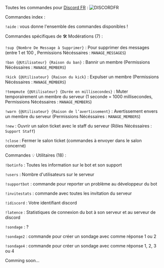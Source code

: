 Toutes les commandes pour [Discord FR](https://discordapp.com/oauth2/authorize?client_id=600004914222989345&scope=bot&permissions=2146958847) : 
![DISCORDFR](https://image.noelshack.com/fichiers/2019/31/5/1564757238-cba2e5e4-1d74-452b-8dd3-a2be3f1921bd.jpeg)

Commandes index : 

``!aide`` : vous donne l'ensemble des commandes disponibles !

Commandes spécifiques de 🛠 Modérations (7) : 

`!sup {Nombre De Message à Supprimer}` : Pour supprimer des messages (entre 1 et 100 , Permissions Nécéssaires : `MANAGE_MESSAGES`)

`!ban {@Utilisateur} {Raison du ban}` : Bannir un membre (Permissions Nécéssaires : `MANAGE_MEMBERS`)

`!kick {@Utilisateur} {Raison du kick}` : Expulser un membre (Permissions Nécéssaires : `MANAGE_MEMBERS`)

`!tempmute {@Utilisateur} {Durée en millisecondes}` : Muter temporairement un membre du serveur (1 seconde = 1000 millisecondes, Permissions Nécéssaires : `MANAGE_MEMBERS`)

`!warn {@Utilisateur} {Raison de l’avertissement}` : Avertissement envers un membre du serveur (Permissions Nécéssaires : `MANAGE_MEMBERS`)

`!new` : Ouvrir un salon ticket avec le staff du serveur (Rôles Nécéssaires : `Support Staff`)

`!close` : Fermer le salon ticket (commandes à envoyer dans le salon concerné)

Commandes  💡 Utilitaires (18) : 

`!botinfo` :  Toutes les information sur le bot et son support

`!users` : Nombre d'utilisateurs sur le serveur

`!supportbot` : commande pour reporter un problème au développeur du bot

`!invitestats` :  commande avec toutes les invitation du serveur

`!idiscord` : Votre identifiant discord

`!latence` : Statistiques de connexion du bot à son serveur et au serveur de discord

`!sondage` : ?

`!sondage2` : commande pour créer un sondage avec comme réponse 1 ou 2  

`!sondage4` : commande pour créer un sondage avec comme réponse 1, 2, 3 ou 4





Comming soon...
